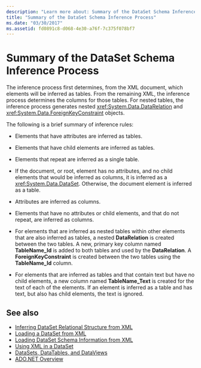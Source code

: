 ```yaml
---
description: "Learn more about: Summary of the DataSet Schema Inference Process"
title: "Summary of the DataSet Schema Inference Process"
ms.date: "03/30/2017"
ms.assetid: fd0891c8-d068-4e30-a76f-7c375f078bf7
---
```

# Summary of the DataSet Schema Inference Process

The inference process first determines, from the XML document, which elements will be inferred as tables. From the remaining XML, the inference process determines the columns for those tables. For nested tables, the inference process generates nested <xref:System.Data.DataRelation> and <xref:System.Data.ForeignKeyConstraint> objects.  
  
 The following is a brief summary of inference rules:  
  
- Elements that have attributes are inferred as tables.  
  
- Elements that have child elements are inferred as tables.  
  
- Elements that repeat are inferred as a single table.  
  
- If the document, or root, element has no attributes, and no child elements that would be inferred as columns, it is inferred as a <xref:System.Data.DataSet>. Otherwise, the document element is inferred as a table.  
  
- Attributes are inferred as columns.  
  
- Elements that have no attributes or child elements, and that do not repeat, are inferred as columns.  
  
- For elements that are inferred as nested tables within other elements that are also inferred as tables, a nested **DataRelation** is created between the two tables. A new, primary key column named **TableName_Id** is added to both tables and used by the **DataRelation**. A **ForeignKeyConstraint** is created between the two tables using the **TableName_Id** column.  
  
- For elements that are inferred as tables and that contain text but have no child elements, a new column named **TableName_Text** is created for the text of each of the elements. If an element is inferred as a table and has text, but also has child elements, the text is ignored.  
  
## See also

- [Inferring DataSet Relational Structure from XML](inferring-dataset-relational-structure-from-xml.md)
- [Loading a DataSet from XML](loading-a-dataset-from-xml.md)
- [Loading DataSet Schema Information from XML](loading-dataset-schema-information-from-xml.md)
- [Using XML in a DataSet](using-xml-in-a-dataset.md)
- [DataSets, DataTables, and DataViews](index.md)
- [ADO.NET Overview](../ado-net-overview.md)

